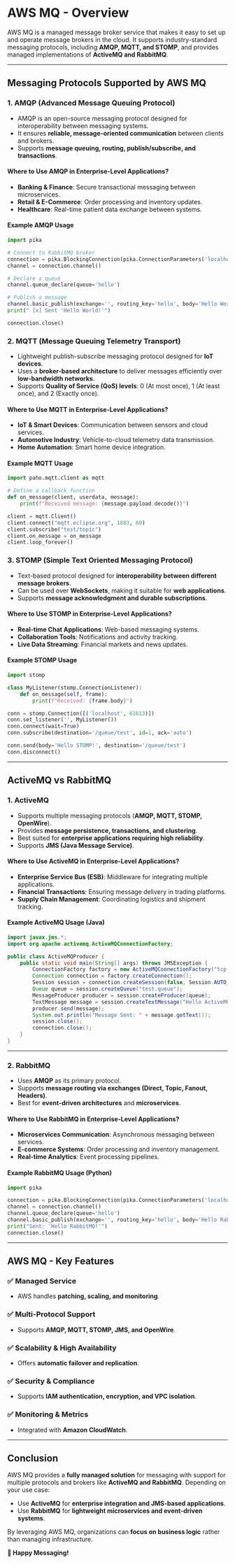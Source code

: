 # AWS MQ - Overview

AWS MQ is a managed message broker service that makes it easy to set up and operate message brokers in the cloud. It supports industry-standard messaging protocols, including **AMQP, MQTT, and STOMP**, and provides managed implementations of **ActiveMQ and RabbitMQ**.

---

## Messaging Protocols Supported by AWS MQ

### 1. **AMQP (Advanced Message Queuing Protocol)**
- AMQP is an open-source messaging protocol designed for interoperability between messaging systems.
- It ensures **reliable, message-oriented communication** between clients and brokers.
- Supports **message queuing, routing, publish/subscribe, and transactions**.

#### **Where to Use AMQP in Enterprise-Level Applications?**
- **Banking & Finance**: Secure transactional messaging between microservices.
- **Retail & E-Commerce**: Order processing and inventory updates.
- **Healthcare**: Real-time patient data exchange between systems.

#### **Example AMQP Usage**
```python
import pika

# Connect to RabbitMQ broker
connection = pika.BlockingConnection(pika.ConnectionParameters('localhost'))
channel = connection.channel()

# Declare a queue
channel.queue_declare(queue='hello')

# Publish a message
channel.basic_publish(exchange='', routing_key='hello', body='Hello World!')
print(" [x] Sent 'Hello World!'")

connection.close()
```

### 2. **MQTT (Message Queuing Telemetry Transport)**
- Lightweight publish-subscribe messaging protocol designed for **IoT devices**.
- Uses a **broker-based architecture** to deliver messages efficiently over **low-bandwidth networks**.
- Supports **Quality of Service (QoS) levels**: 0 (At most once), 1 (At least once), and 2 (Exactly once).

#### **Where to Use MQTT in Enterprise-Level Applications?**
- **IoT & Smart Devices**: Communication between sensors and cloud services.
- **Automotive Industry**: Vehicle-to-cloud telemetry data transmission.
- **Home Automation**: Smart home device integration.

#### **Example MQTT Usage**
```python
import paho.mqtt.client as mqtt

# Define a callback function
def on_message(client, userdata, message):
    print(f"Received message: {message.payload.decode()}")

client = mqtt.Client()
client.connect("mqtt.eclipse.org", 1883, 60)
client.subscribe("test/topic")
client.on_message = on_message
client.loop_forever()
```

### 3. **STOMP (Simple Text Oriented Messaging Protocol)**
- Text-based protocol designed for **interoperability between different message brokers**.
- Can be used over **WebSockets**, making it suitable for **web applications**.
- Supports **message acknowledgment and durable subscriptions**.

#### **Where to Use STOMP in Enterprise-Level Applications?**
- **Real-time Chat Applications**: Web-based messaging systems.
- **Collaboration Tools**: Notifications and activity tracking.
- **Live Data Streaming**: Financial markets and news updates.

#### **Example STOMP Usage**
```python
import stomp

class MyListener(stomp.ConnectionListener):
    def on_message(self, frame):
        print(f"Received: {frame.body}")

conn = stomp.Connection([('localhost', 61613)])
conn.set_listener('', MyListener())
conn.connect(wait=True)
conn.subscribe(destination='/queue/test', id=1, ack='auto')

conn.send(body='Hello STOMP!', destination='/queue/test')
conn.disconnect()
```

---

## **ActiveMQ vs RabbitMQ**

### **1. ActiveMQ**
- Supports multiple messaging protocols (**AMQP, MQTT, STOMP, OpenWire**).
- Provides **message persistence, transactions, and clustering**.
- Best suited for **enterprise applications requiring high reliability**.
- Supports **JMS (Java Message Service)**.

#### **Where to Use ActiveMQ in Enterprise-Level Applications?**
- **Enterprise Service Bus (ESB)**: Middleware for integrating multiple applications.
- **Financial Transactions**: Ensuring message delivery in trading platforms.
- **Supply Chain Management**: Coordinating logistics and shipment tracking.

#### **Example ActiveMQ Usage (Java)**
```java
import javax.jms.*;
import org.apache.activemq.ActiveMQConnectionFactory;

public class ActiveMQProducer {
    public static void main(String[] args) throws JMSException {
        ConnectionFactory factory = new ActiveMQConnectionFactory("tcp://localhost:61616");
        Connection connection = factory.createConnection();
        Session session = connection.createSession(false, Session.AUTO_ACKNOWLEDGE);
        Queue queue = session.createQueue("test.queue");
        MessageProducer producer = session.createProducer(queue);
        TextMessage message = session.createTextMessage("Hello ActiveMQ!");
        producer.send(message);
        System.out.println("Message Sent: " + message.getText());
        session.close();
        connection.close();
    }
}
```

---

### **2. RabbitMQ**
- Uses **AMQP** as its primary protocol.
- Supports **message routing via exchanges (Direct, Topic, Fanout, Headers)**.
- Best for **event-driven architectures** and **microservices**.

#### **Where to Use RabbitMQ in Enterprise-Level Applications?**
- **Microservices Communication**: Asynchronous messaging between services.
- **E-commerce Systems**: Order processing and inventory management.
- **Real-time Analytics**: Event processing pipelines.

#### **Example RabbitMQ Usage (Python)**
```python
import pika

connection = pika.BlockingConnection(pika.ConnectionParameters('localhost'))
channel = connection.channel()
channel.queue_declare(queue='hello')
channel.basic_publish(exchange='', routing_key='hello', body='Hello RabbitMQ!')
print("Sent: 'Hello RabbitMQ!'")
connection.close()
```

---

## **AWS MQ - Key Features**

### ✅ **Managed Service**
- AWS handles **patching, scaling, and monitoring**.

### ✅ **Multi-Protocol Support**
- Supports **AMQP, MQTT, STOMP, JMS, and OpenWire**.

### ✅ **Scalability & High Availability**
- Offers **automatic failover and replication**.

### ✅ **Security & Compliance**
- Supports **IAM authentication, encryption, and VPC isolation**.

### ✅ **Monitoring & Metrics**
- Integrated with **Amazon CloudWatch**.

---

## **Conclusion**
AWS MQ provides a **fully managed solution** for messaging with support for multiple protocols and brokers like **ActiveMQ and RabbitMQ**. Depending on your use case:
- Use **ActiveMQ** for **enterprise integration and JMS-based applications**.
- Use **RabbitMQ** for **lightweight microservices and event-driven systems**.

By leveraging AWS MQ, organizations can **focus on business logic** rather than managing infrastructure.

**🚀 Happy Messaging!**
